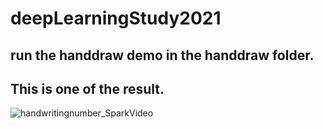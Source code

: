 # deepLearningStudy2021
## run the handdraw demo in the handdraw folder.
## This is one of the result.
![handwritingnumber_SparkVideo](https://user-images.githubusercontent.com/86047561/145899916-48e762bb-f042-4cb9-9ba3-1369a5059e10.gif)
